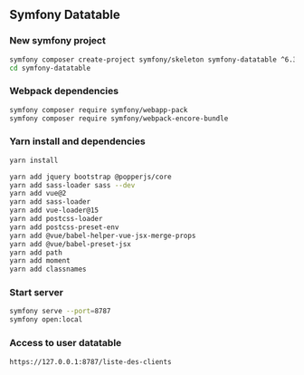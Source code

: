 ## Symfony Datatable

### New symfony project
```sh
symfony composer create-project symfony/skeleton symfony-datatable ^6.3
cd symfony-datatable
```

### Webpack dependencies
```sh
symfony composer require symfony/webapp-pack
symfony composer require symfony/webpack-encore-bundle
```

### Yarn install and dependencies
```sh
yarn install

yarn add jquery bootstrap @popperjs/core
yarn add sass-loader sass --dev
yarn add vue@2
yarn add sass-loader
yarn add vue-loader@15
yarn add postcss-loader
yarn add postcss-preset-env
yarn add @vue/babel-helper-vue-jsx-merge-props
yarn add @vue/babel-preset-jsx
yarn add path
yarn add moment
yarn add classnames
```

### Start server
```sh
symfony serve --port=8787
symfony open:local
```

### Access to user datatable
```sh
https://127.0.0.1:8787/liste-des-clients
```


